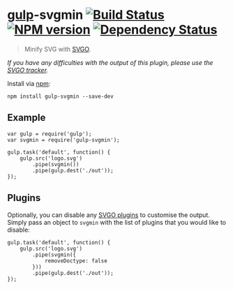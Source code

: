# [gulp](https://github.com/wearefractal/gulp)-svgmin [![Build Status](https://travis-ci.org/ben-eb/gulp-svgmin.png?branch=master)](https://travis-ci.org/ben-eb/gulp-svgmin) [![NPM version](https://badge.fury.io/js/gulp-svgmin.png)](http://badge.fury.io/js/gulp-svgmin) [![Dependency Status](https://gemnasium.com/ben-eb/gulp-svgmin.png)](https://gemnasium.com/ben-eb/gulp-svgmin)

> Minify SVG with [SVGO](https://github.com/svg/svgo).

*If you have any difficulties with the output of this plugin, please use the [SVGO tracker](https://github.com/svg/svgo/issues).*

Install via [npm](https://npmjs.org/package/gulp-svgmin):

```
npm install gulp-svgmin --save-dev
```

## Example

```
var gulp = require('gulp');
var svgmin = require('gulp-svgmin');

gulp.task('default', function() {
    gulp.src('logo.svg')
        .pipe(svgmin())
        .pipe(gulp.dest('./out'));
});
```

## Plugins

Optionally, you can disable any [SVGO plugins](https://github.com/svg/svgo/tree/master/plugins) to customise the output. Simply pass an object to `svgmin` with the list of plugins that you would like to disable:

```
gulp.task('default', function() {
    gulp.src('logo.svg')
        .pipe(svgmin({
            removeDoctype: false
        }))
        .pipe(gulp.dest('./out'));
});
```
